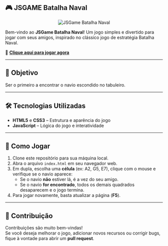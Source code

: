 ## 🎮 JSGAME Batalha Naval

<p align="center">
  <img src="https://github.com/ismaelldiias/jsgame-batalha-naval/img/logo.gif" alt="JSGame Batalha Naval">
</p>

Bem-vindo ao **JSGame Batalha Naval**! Um jogo simples e divertido para jogar com seus amigos, inspirado no clássico jogo de estratégia Batalha Naval.

🎲 **[Clique aqui para jogar agora](https://ismaelldiias.github.io/jsgame-batalha-naval/)**

---

## 🎯 Objetivo

Ser o primeiro a encontrar o navio escondido no tabuleiro.

---

## 🛠️ Tecnologias Utilizadas

- **HTML5** e **CSS3** – Estrutura e aparência do jogo  
- **JavaScript** – Lógica do jogo e interatividade

---

## 🚀 Como Jogar

1. Clone este repositório para sua máquina local.
2. Abra o arquivo `index.html` em seu navegador web.
3. Em dupla, escolha uma **célula** (ex: A2, G5, E7), clique com o mouse e verifique se o navio aparece:
   - Se o navio **não** estiver lá, é a vez do seu amigo.
   - Se o navio **for encontrado**, todos os demais quadrados desaparecem e o jogo termina.
4. Para jogar novamente, basta atualizar a página (**F5**).

---

## 🤝 Contribuição

Contribuições são muito bem-vindas!  
Se você deseja melhorar o jogo, adicionar novos recursos ou corrigir bugs, fique à vontade para abrir um **pull request**.
